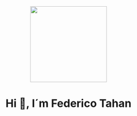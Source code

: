 <div align="center">
    <img src="https://media.giphy.com/media/Bzzb92NKwUOj0FjQOd/giphy.gif" width="200" />
    <h1 align="center"> Hi 👋, I´m Federico Tahan</h1>

</div>
